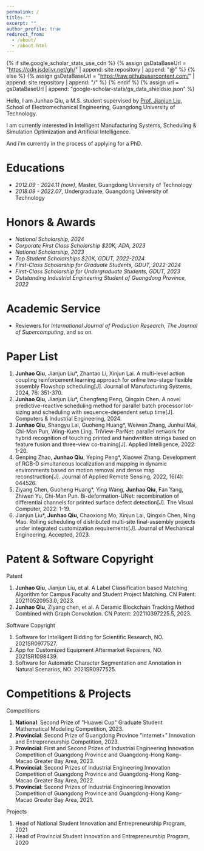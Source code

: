 ```yaml
---
permalink: /
title: ""
excerpt: ""
author_profile: true
redirect_from: 
  - /about/
  - /about.html
---
```


{% if site.google_scholar_stats_use_cdn %}
{% assign gsDataBaseUrl = "https://cdn.jsdelivr.net/gh/" | append: site.repository | append: "@" %}
{% else %}
{% assign gsDataBaseUrl = "https://raw.githubusercontent.com/" | append: site.repository | append: "/" %}
{% endif %}
{% assign url = gsDataBaseUrl | append: "google-scholar-stats/gs_data_shieldsio.json" %}

<span class='anchor' id='about-me'></span>

Hello, I am Junhao Qiu, a M.S. student supervised by [Prof. Jianjun Liu](https://jdgcxy.gdut.edu.cn/info/1099/2006.htm), School of Electromechanical Engineering, Guangdong University of Technology.

I am currently interested in Intelligent Manufacturing Systems, Scheduling & Simulation Optimization and Artificial Intelligence. 

And i'm currently in the process of applying for a PhD.

# Educations
- *2012.09 - 2024.11 (now)*, Master, Guangdong University of Technology
- *2018.09 - 2022.07*, Undergraduate, Guangdong University of Technology

# Honors & Awards
- *National Scholarship, 2024*
- *Corporate First Class Scholarship $20K, ADA, 2023*
- *National Scholarship, 2023*
- *Top Student Scholarships $20K, GDUT, 2022-2024*
- *First-Class Scholarship for Graduate Students, GDUT, 2022-2024*
- *First-Class Scholarship for Undergraduate Students, GDUT, 2023*
- *Outstanding Industrial Engineering Student of Guangdong Province, 2022*

# Academic Service
- Reviewers for *International Journal of Production Research*, *The Journal of Supercomputing*, and so on.


# Paper List
1. **Junhao Qiu**, Jianjun Liu*, Zhantao Li, Xinjun Lai. A multi-level action coupling reinforcement learning approach for online two-stage flexible assembly Flowshop scheduling[J]. Journal of Manufacturing Systems, 2024, 76: 351-370. 
2. **Junhao Qiu**, Jianjun Liu*, Chengfeng Peng, Qingxin Chen. A novel predictive-reactive scheduling method for parallel batch processor lot-sizing and scheduling with sequence-dependent setup time[J]. Computers & Industrial Engineering, 2024. 
3. **Junhao Qiu**, Shangyu Lai, Guoheng Huang*, Weiwen Zhang, Junhui Mai, Chi-Man Pun, Wing-Kuen Ling. TriView-ParNet: parallel network for hybrid recognition of touching printed and handwritten strings based on feature fusion and three-view co-training[J]. Applied Intelligence, 2022: 1-20.
4. Genping Zhao, **Junhao Qiu**, Yeping Peng*, Xiaowei Zhang. Development of RGB-D simultaneous localization and mapping in dynamic environments based on motion removal and dense map reconstruction[J]. Journal of Applied Remote Sensing, 2022, 16(4): 044526.
5. Ziyang Chen, Guoheng Huang*, Ying Wang, **Junhao Qiu**, Fan Yang, Zhiwen Yu, Chi-Man Pun. Bi-deformation-UNet: recombination of differential channels for printed surface defect detection[J]. The Visual Computer, 2022: 1-19.
6. Jianjun Liu*, **Junhao Qiu**, Chaoxiong Mo, Xinjun Lai, Qingxin Chen, Ning Mao. Rolling scheduling of distributed multi-site final-assembly projects under integrated customization requirements[J]. Journal of Mechanical Engineering, Accepted, 2023.

# Patent & Software Copyright
Patent
1. **Junhao Qiu**, Jianjun Liu, et al. A Label Classification based Matching Algorithm for Campus Faculty and Student Project Matching. CN Patent: 202110520953.0, 2023. 
2. **Junhao Qiu**, Ziyang chen, et al. A Ceramic Blockchain Tracking Method Combined with Graph Convolution. CN Patent: 202110397225.5, 2023.

Software Copyright
1. Software for Intelligent Bidding for Scientific Research, NO. 2021SR0977527.
2. App for Customized Equipment Aftermarket Repairers, NO. 2021SR1098439.
3. Software for Automatic Character Segmentation and Annotation in Natural Scenarios, NO. 2021SR0977525.

# Competitions & Projects
Competitions
1. **National**: Second Prize of "Huawei Cup" Graduate Student Mathematical Modeling Competition, 2023.
2. **Provincial**: Second Prize of Guangdong Province "Internet+" Innovation and Entrepreneurship Competition, 2023.
3. **Provincial**: First and Second Prizes of Industrial Engineering Innovation Competition of Guangdong Province and Guangdong-Hong Kong-Macao Greater Bay Area, 2023.
4. **Provincial**: Second Prizes of Industrial Engineering Innovation Competition of Guangdong Province and Guangdong-Hong Kong-Macao Greater Bay Area, 2022.
4. **Provincial**: Second Prizes of Industrial Engineering Innovation Competition of Guangdong Province and Guangdong-Hong Kong-Macao Greater Bay Area, 2021.

Projects
1. Head of National Student Innovation and Entrepreneurship Program, 2021
1. Head of Provincial Student Innovation and Entrepreneurship Program, 2020

